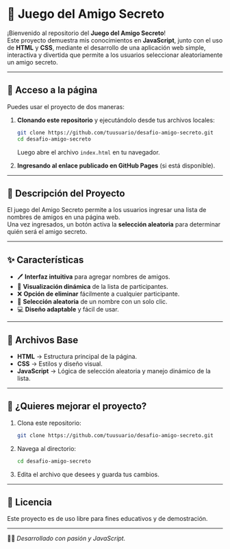 # 🎁 Juego del Amigo Secreto

¡Bienvenido al repositorio del **Juego del Amigo Secreto**!  
Este proyecto demuestra mis conocimientos en **JavaScript**, junto con el uso de **HTML** y **CSS**, mediante el desarrollo de una aplicación web simple, interactiva y divertida que permite a los usuarios seleccionar aleatoriamente un amigo secreto.

---

## 🚀 Acceso a la página

Puedes usar el proyecto de dos maneras:

1. **Clonando este repositorio** y ejecutándolo desde tus archivos locales:
   ```bash
   git clone https://github.com/tuusuario/desafio-amigo-secreto.git
   cd desafio-amigo-secreto
   ```
   Luego abre el archivo `index.html` en tu navegador.

2. **Ingresando al enlace publicado en GitHub Pages** (si está disponible).

---

## 📜 Descripción del Proyecto

El juego del Amigo Secreto permite a los usuarios ingresar una lista de nombres de amigos en una página web.  
Una vez ingresados, un botón activa la **selección aleatoria** para determinar quién será el amigo secreto.

---

## ✨ Características

- 🖊 **Interfaz intuitiva** para agregar nombres de amigos.
- 📜 **Visualización dinámica** de la lista de participantes.
- ❌ **Opción de eliminar** fácilmente a cualquier participante.
- 🎲 **Selección aleatoria** de un nombre con un solo clic.
- 💻 **Diseño adaptable** y fácil de usar.

---

## 📂 Archivos Base

- **HTML** → Estructura principal de la página.
- **CSS** → Estilos y diseño visual.
- **JavaScript** → Lógica de selección aleatoria y manejo dinámico de la lista.

---

## 🔧 ¿Quieres mejorar el proyecto?

1. Clona este repositorio:
   ```bash
   git clone https://github.com/tuusuario/desafio-amigo-secreto.git
   ```
2. Navega al directorio:
   ```bash
   cd desafio-amigo-secreto
   ```
3. Edita el archivo que desees y guarda tus cambios.

---

## 📄 Licencia

Este proyecto es de uso libre para fines educativos y de demostración.

---

👨‍💻 *Desarrollado con pasión y JavaScript.*
